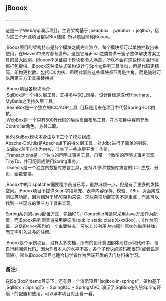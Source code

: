 ## jBooox
=========

这是一个WebApp演示项目，主要架构基于 jbeanbox + jwebbox + jsqlbox，因为这三个开源项目都以Box结尾, 所以项目简称jBooox。  

jBooox项目的架构特点是各个模块之间完全独立，每个模块都可以单独抽取出来使用，在Maven中央库都有发布。这是它与jFinal之类提供一篮子整体解决方案工具的最大区别，jBooox不保证每个模块都令人满意，所以不会将这些模块强行捆绑打包提供。jBooox这种模块式架构设计与Spring系列工具类似，但是代码更精简，架构更松散。包括IOC内核、声明式事务这些模块都不再是主角，而是随时可以用第三方工具来替换掉。

jBooox项目各模块简介:   
jSqlBox是一个持久层工具，支持多种SQL风格，设计目标是取代Hibernate、MyBatis之类持久层工具。  
jBeanBox是一个独立的IOC/AOP工具, 目标是用来在项目中代替Spring-IOC内核。  
jWebBox是一个只有500行代码的后端页面布局工具，在本项目中客串充当Controller角色，身兼二职。  

另外jSqlBox模块本身由以下三个子模块组成:  
Apache-DbUtils是Apache旗下的持久层工具，对Jdbc进行了简单的封装, jSqlBox利用它作为内核，节省了一些底层开发工作量。  
jTransactions是一个独立的声明式事务工具，自带一个微型的声明式事务实现TinyTx，并可配置成使用Spring事务。  
jDialects是一个独立的数据库方言工具，支持70多种数据库方言的DDL生成、分页、函数变换。  

jBooox中的Dispatcher需要程序员自已写，虽然麻烦一点，但是有了更多的发挥空间。jBooox项目不提供Bean字段填充、表单内容保持、校验、i18n、页面集成测试等功能，因为相对于MVC架构来说，这些杂项功能其实不是重点，而且可以找到一些现成的第三方工具来实现。  

Spring系列的Java配置方式，包括IOC、Controller等通常采用Java方法作为配置，而jBooox系列则普遍采用静态类(public static class XxxxBox{ ... })作为配置，这是jBooox系列的一个主要特点，可以充分利用Java原汁原味的继承特性，而无需引入过多的注解。

jBooox是个示例项目，没有太多文档，所有的设计意图都体现在示例代码中，请自行翻阅源代码。因为作者本人的水平不高，各个子模块的源码都很短(或者说是简陋)，所以jBooox项目也适合初学者作为后端开发的入门材料来学习。  

### 备注:
在jSqlBox的demo目录下，还有另一个演示项目"jsqlbox-in-springs"，架构基于 jSqlBox + SpringTx + SpringIOC + SpringMVC,  演示了jSqlBox在传统Spring环境下的配置和使用，可以与本项目对比看一看。  